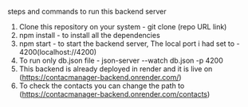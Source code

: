 steps and commands to run this backend server

1. Clone this repository on your system - git clone (repo URL link)
2. npm install - to install all the dependencies
3. npm start - to start the backend server, The local port i had set to - 4200(localhost://4200)
4. To run only db.json file - json-server --watch db.json -p 4200
5. This backend is already deployed in render and it is live on (https://contacmanager-backend.onrender.com/)
6. To check the contacts you can change the path to (https://contacmanager-backend.onrender.com/contacts)

